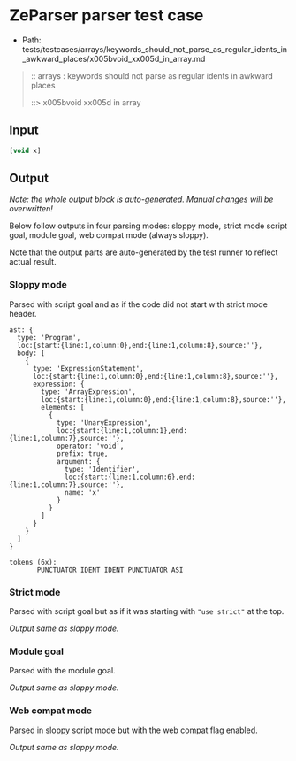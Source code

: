 # ZeParser parser test case

- Path: tests/testcases/arrays/keywords_should_not_parse_as_regular_idents_in_awkward_places/x005bvoid_xx005d_in_array.md

> :: arrays : keywords should not parse as regular idents in awkward places
>
> ::> x005bvoid xx005d in array

## Input

`````js
[void x]
`````

## Output

_Note: the whole output block is auto-generated. Manual changes will be overwritten!_

Below follow outputs in four parsing modes: sloppy mode, strict mode script goal, module goal, web compat mode (always sloppy).

Note that the output parts are auto-generated by the test runner to reflect actual result.

### Sloppy mode

Parsed with script goal and as if the code did not start with strict mode header.

`````
ast: {
  type: 'Program',
  loc:{start:{line:1,column:0},end:{line:1,column:8},source:''},
  body: [
    {
      type: 'ExpressionStatement',
      loc:{start:{line:1,column:0},end:{line:1,column:8},source:''},
      expression: {
        type: 'ArrayExpression',
        loc:{start:{line:1,column:0},end:{line:1,column:8},source:''},
        elements: [
          {
            type: 'UnaryExpression',
            loc:{start:{line:1,column:1},end:{line:1,column:7},source:''},
            operator: 'void',
            prefix: true,
            argument: {
              type: 'Identifier',
              loc:{start:{line:1,column:6},end:{line:1,column:7},source:''},
              name: 'x'
            }
          }
        ]
      }
    }
  ]
}

tokens (6x):
       PUNCTUATOR IDENT IDENT PUNCTUATOR ASI
`````

### Strict mode

Parsed with script goal but as if it was starting with `"use strict"` at the top.

_Output same as sloppy mode._

### Module goal

Parsed with the module goal.

_Output same as sloppy mode._

### Web compat mode

Parsed in sloppy script mode but with the web compat flag enabled.

_Output same as sloppy mode._
